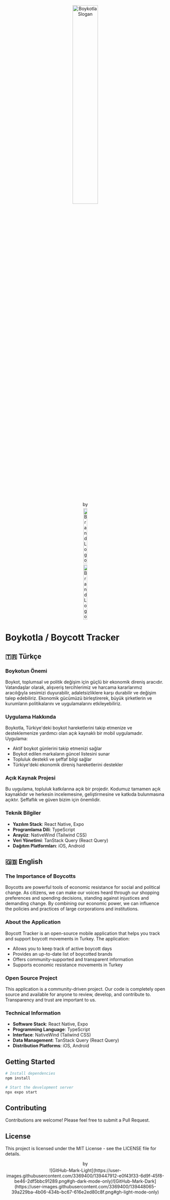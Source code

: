 <div align="center">
  <img src="https://boykot.grkn.dev/slogan.svg" alt="Boykotla Slogan" width="40%" />
  <br />
  <div style="display:flex; flex-direction: column; align-items:center; gap: 4px;" align="center">
  <span>by</span>
  <img src="https://www.grkn.dev/assets/text/gdev_text_dark.png#gh-dark-mode-only" alt="Brand Logo" width="15%" />
  <img src="https://www.grkn.dev/assets/text/gdev_text_light.png#gh-light-mode-only" alt="Brand Logo" width="15%" />
  </div>
</div>

# Boykotla / Boycott Tracker

## 🇹🇷 Türkçe

### Boykotun Önemi

Boykot, toplumsal ve politik değişim için güçlü bir ekonomik direniş aracıdır. Vatandaşlar olarak, alışveriş tercihlerimiz ve harcama kararlarımız aracılığıyla sesimizi duyurabilir, adaletsizliklere karşı durabilir ve değişim talep edebiliriz. Ekonomik gücümüzü birleştirerek, büyük şirketlerin ve kurumların politikalarını ve uygulamalarını etkileyebiliriz.

### Uygulama Hakkında

Boykotla, Türkiye'deki boykot hareketlerini takip etmenize ve desteklemenize yardımcı olan açık kaynaklı bir mobil uygulamadır. Uygulama:

- Aktif boykot günlerini takip etmenizi sağlar
- Boykot edilen markaların güncel listesini sunar
- Topluluk destekli ve şeffaf bilgi sağlar
- Türkiye'deki ekonomik direniş hareketlerini destekler

### Açık Kaynak Projesi

Bu uygulama, topluluk katkılarına açık bir projedir. Kodumuz tamamen açık kaynaklıdır ve herkesin incelemesine, geliştirmesine ve katkıda bulunmasına açıktır. Şeffaflık ve güven bizim için önemlidir.

### Teknik Bilgiler

- **Yazılım Stack**: React Native, Expo
- **Programlama Dili**: TypeScript
- **Arayüz**: NativeWind (Tailwind CSS)
- **Veri Yönetimi**: TanStack Query (React Query)
- **Dağıtım Platformları**: iOS, Android

## 🇬🇧 English

### The Importance of Boycotts

Boycotts are powerful tools of economic resistance for social and political change. As citizens, we can make our voices heard through our shopping preferences and spending decisions, standing against injustices and demanding change. By combining our economic power, we can influence the policies and practices of large corporations and institutions.

### About the Application

Boycott Tracker is an open-source mobile application that helps you track and support boycott movements in Turkey. The application:

- Allows you to keep track of active boycott days
- Provides an up-to-date list of boycotted brands
- Offers community-supported and transparent information
- Supports economic resistance movements in Turkey

### Open Source Project

This application is a community-driven project. Our code is completely open source and available for anyone to review, develop, and contribute to. Transparency and trust are important to us.

### Technical Information

- **Software Stack**: React Native, Expo
- **Programming Language**: TypeScript
- **Interface**: NativeWind (Tailwind CSS)
- **Data Management**: TanStack Query (React Query)
- **Distribution Platforms**: iOS, Android

## Getting Started

```bash
# Install dependencies
npm install

# Start the development server
npx expo start
```

## Contributing

Contributions are welcome! Please feel free to submit a Pull Request.

## License

This project is licensed under the MIT License - see the LICENSE file for details.

<div style="display:flex; flex-direction: column; align-items:center; gap: 4px;" align="center">
  <span>by</span>
 ![GitHub-Mark-Light](https://user-images.githubusercontent.com/3369400/139447912-e0f43f33-6d9f-45f8-be46-2df5bbc91289.png#gh-dark-mode-only)![GitHub-Mark-Dark](https://user-images.githubusercontent.com/3369400/139448065-39a229ba-4b06-434b-bc67-616e2ed80c8f.png#gh-light-mode-only)



  
</div>
